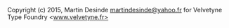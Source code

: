 Copyright (c) 2015, Martin Desinde <martindesinde@yahoo.fr> for Velvetyne Type Foundry <www.velvetyne.fr>